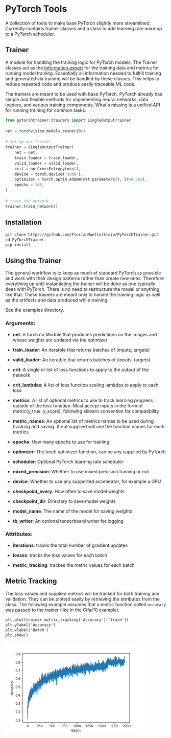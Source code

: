 # PyTorch Tools

A collection of tools to make base PyTorch slightly more streamlined. Currently contains trainer classes and a class to add learning rate warmup to a PyTorch scheduler.

## Trainer

A module for handling the training logic for PyTorch models. The Trainer classes act as the [information expert](https://en.wikipedia.org/wiki/GRASP_(object-oriented_design)#Information_expert) for the training data and metrics for running model training. Essentially all information needed to fullfill training and generated via training will be handled by these classes. This helps to reduce repeated code and produce easily traceable ML code.

The trainers are meant to be used with base PyTorch. PyTorch already has simple and flexible methods for implementing neural networks, data loaders, and various training components. What's missing is a unified API for running training for common tasks.

```python
from pytorchtrainer.trainers import SingleOutputTrainer

net = torchvision.models.resnet18()

# set up our trainer
trainer = SingleOutputTrainer(
    net = net,
    train_loader = train_loader,
    valid_loader = valid_loader,
    crit = nn.CrossEntropyLoss(),
    device = torch.device('cuda'),
    optimizer = torch.optim.AdamW(net.parameters(), lr=0.001),
    epochs = 100,
)

# train the network
trainer.train_network()
```

## Installation

```
git clone https://github.com/FlorianMuellerklein/PyTorchTrainer.git
cd PyTorchTrainer
pip install .
```

## Using the Trainer

The general workflow is to keep as much of standard PyTorch as possible and work with their design patterns rather than create new ones. Therefore everything up until instantiating the trainer will be done as one typically does with PyTorch. There is no need to restructure the model or anything like that. These trainers are meant only to handle the training logic as well as the artifacts and data produced while training.

See the examples directory.

### Arguments:

* **net**: A torch.nn.Module that produces predictions on the images
    and whose weights are updated via the optimizer

* **train_loader**: An iteratble that returns batches of (inputs, targets)

* **valid_loader**: An iteratble that returns batches of (inputs, targets)

* **crit**: A single or list of loss functions to apply to the output of the network

* **crit_lambdas**: A list of loss function scaling lambdas to apply to each loss

* **metrics**: A list of optional metrics to use to track learning progress outside of the loss function.
    Must accept inputs in the form of metric(y_true, y_score), following sklearn convention for compatibility

* **metric_names**: An optional list of metrics names to be used during tracking and saving. If not supplied
    will use the function names for each metrics

* **epochs**: How many epochs to use for training

* **optimizer**: The torch optimizer function, can be any supplied by PyTorch

* **scheduler**: Optional PyTorch learning rate scheduler

* **mixed_precision**: Whether to use mixed precision training or not

* **device**: Whether to use any supported accelerator, for example a GPU

* **checkpoint_every**: How often to save model weights

* **checkpoint_dir**: Directory to save model weights

* **model_name**: The name of the model for saving weights

* **tb_writer**: An optional tensorboard writer for logging

### Attributes:

* **iterations**: tracks the total number of gradient updates

* **losses**: tracks the loss values for each batch

* **metric_tracking**: trackes the metric values for each batch

## Metric Tracking

The loss values and supplied metrics will be tracked for both training and validation. They can be plotted easily by retrieving the attributes from the class. The following example assumes that a metric function called `accuracy` was passed to the trainer (like in the Cifar10 example).

```
plt.plot(trainer.metric_tracking['Accuracy']['train'])
plt.ylabel('Accuracy')
plt.xlabel('Batch')
plt.show()
```

![](imgs/pytorchtrainer_train-accs.png)